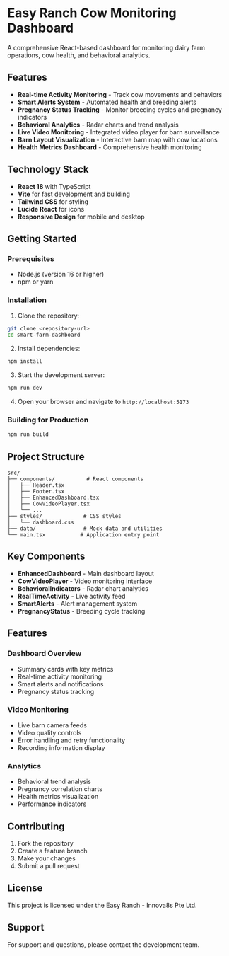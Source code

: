 # Easy Ranch Cow Monitoring Dashboard

A comprehensive React-based dashboard for monitoring dairy farm operations, cow health, and behavioral analytics.

## Features

- **Real-time Activity Monitoring** - Track cow movements and behaviors
- **Smart Alerts System** - Automated health and breeding alerts
- **Pregnancy Status Tracking** - Monitor breeding cycles and pregnancy indicators
- **Behavioral Analytics** - Radar charts and trend analysis
- **Live Video Monitoring** - Integrated video player for barn surveillance
- **Barn Layout Visualization** - Interactive barn map with cow locations
- **Health Metrics Dashboard** - Comprehensive health monitoring

## Technology Stack

- **React 18** with TypeScript
- **Vite** for fast development and building
- **Tailwind CSS** for styling
- **Lucide React** for icons
- **Responsive Design** for mobile and desktop

## Getting Started

### Prerequisites

- Node.js (version 16 or higher)
- npm or yarn

### Installation

1. Clone the repository:
```bash
git clone <repository-url>
cd smart-farm-dashboard
```

2. Install dependencies:
```bash
npm install
```

3. Start the development server:
```bash
npm run dev
```

4. Open your browser and navigate to `http://localhost:5173`

### Building for Production

```bash
npm run build
```

## Project Structure

```
src/
├── components/          # React components
│   ├── Header.tsx
│   ├── Footer.tsx
│   ├── EnhancedDashboard.tsx
│   ├── CowVideoPlayer.tsx
│   └── ...
├── styles/             # CSS styles
│   └── dashboard.css
├── data/               # Mock data and utilities
└── main.tsx           # Application entry point
```

## Key Components

- **EnhancedDashboard** - Main dashboard layout
- **CowVideoPlayer** - Video monitoring interface
- **BehavioralIndicators** - Radar chart analytics
- **RealTimeActivity** - Live activity feed
- **SmartAlerts** - Alert management system
- **PregnancyStatus** - Breeding cycle tracking

## Features

### Dashboard Overview
- Summary cards with key metrics
- Real-time activity monitoring
- Smart alerts and notifications
- Pregnancy status tracking

### Video Monitoring
- Live barn camera feeds
- Video quality controls
- Error handling and retry functionality
- Recording information display

### Analytics
- Behavioral trend analysis
- Pregnancy correlation charts
- Health metrics visualization
- Performance indicators

## Contributing

1. Fork the repository
2. Create a feature branch
3. Make your changes
4. Submit a pull request

## License

This project is licensed under the Easy Ranch - Innova8s Pte Ltd.

## Support

For support and questions, please contact the development team. 
